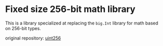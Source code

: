 # Fixed size 256-bit math library

This is a library specialized at replacing the `big.Int` library for math based on 256-bit types.

original repository: [uint256](<https://github.com/holiman/uint256/tree/master>)
